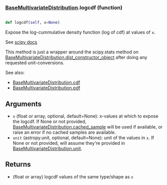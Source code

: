 ### [BaseMultivariateDistribution](BaseMultivariateDistribution.md).logcdf (function)


```py

def logcdf(self, x=None)

```



Expose the log-cummulative density function (log of cdf) at values of `x`.

See [scipy docs](https://docs.scipy.org/doc/scipy/reference/generated/scipy.stats.rv_continuous.logcdf.html)

This method is just a wrapper around the scipy.stats method on
[BaseMultivariateDistribution.dist_constructor_object](BaseMultivariateDistribution.dist_constructor_object.md) after doing any requested unit-conversions.

See also:

* [BaseMultivariateDistribution.cdf](BaseMultivariateDistribution.cdf.md)
* [BaseMultivariateDistribution.pdf](BaseMultivariateDistribution.pdf.md)

Arguments
----------
* `x` (float or array, optional, default=None): x-values at which to
    expose the logcdf.  If None or not provided, [BaseMultivariateDistribution.cached_sample](BaseMultivariateDistribution.cached_sample.md)
    will be used if available, or raise an error if no cached samples
    are available.
* `unit` (astropy.unit, optional, default=None): unit of the values
    in `x`.  If None or not provided, will assume they're provided in
    [BaseMultivariateDistribution.unit](BaseMultivariateDistribution.unit.md).

Returns
---------
* (float or array) logcdf values of the same type/shape as `x`

